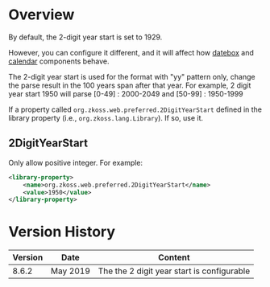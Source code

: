 # Overview

By default, the 2-digit year start is set to 1929.

However, you can configure it different, and it will affect how
[datebox]({{site.baseurl}}/zk_component_ref/datebox) and
[calendar]({{site.baseurl}}/zk_component_ref/calendar) components
behave.

The 2-digit year start is used for the format with "yy" pattern only,
change the parse result in the 100 years span after that year. For
example, 2 digit year start 1950 will parse \[0-49\] : 2000-2049 and
\[50-99\] : 1950-1999

If a property called `org.zkoss.web.preferred.2DigitYearStart` defined
in the library property (i.e.,
`org.zkoss.lang.Library`). If so, use it.

## 2DigitYearStart

Only allow positive integer. For example:

```xml
<library-property>
    <name>org.zkoss.web.preferred.2DigitYearStart</name>
    <value>1950</value>
</library-property>
```

# Version History

| Version | Date     | Content                                    |
|---------|----------|--------------------------------------------|
| 8.6.2   | May 2019 | The the 2 digit year start is configurable |
